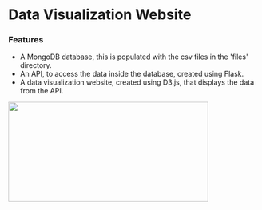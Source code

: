 # Data Visualization Website

### Features
- A MongoDB database, this is populated with the csv files in the 'files' directory.
- An API, to access the data inside the database, created using Flask.
- A data visualization website, created using D3.js, that displays the data from the API.

<img src="https://imgur.com/pYvo27X" src="//s.imgur.com/min/embed.js" align="center" width="400" height="200" />


<blockquote class="imgur-embed-pub" lang="en" data-id="pYvo27X"><a href="//imgur.com/pYvo27X"></a></blockquote><script async src="//s.imgur.com/min/embed.js" charset="utf-8"></script>
